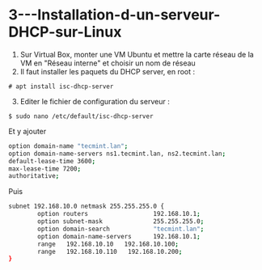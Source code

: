 # 3---Installation-d-un-serveur-DHCP-sur-Linux

1) Sur Virtual Box, monter une VM Ubuntu et mettre la carte réseau de la VM en "Réseau interne" et choisir un nom de réseau
2) Il faut installer les paquets du DHCP server, en root :
```console
# apt install isc-dhcp-server
```  
3) Editer le fichier de configuration du serveur :
```console
$ sudo nano /etc/default/isc-dhcp-server
```
Et y ajouter
```bash
option domain-name "tecmint.lan";  
option domain-name-servers ns1.tecmint.lan, ns2.tecmint.lan;  
default-lease-time 3600;  
max-lease-time 7200;  
authoritative;  
```
Puis
```bash
subnet 192.168.10.0 netmask 255.255.255.0 {
        option routers                  192.168.10.1;
        option subnet-mask              255.255.255.0;
        option domain-search            "tecmint.lan";
        option domain-name-servers      192.168.10.1;
        range   192.168.10.10   192.168.10.100;
        range   192.168.10.110   192.168.10.200;
}
```
